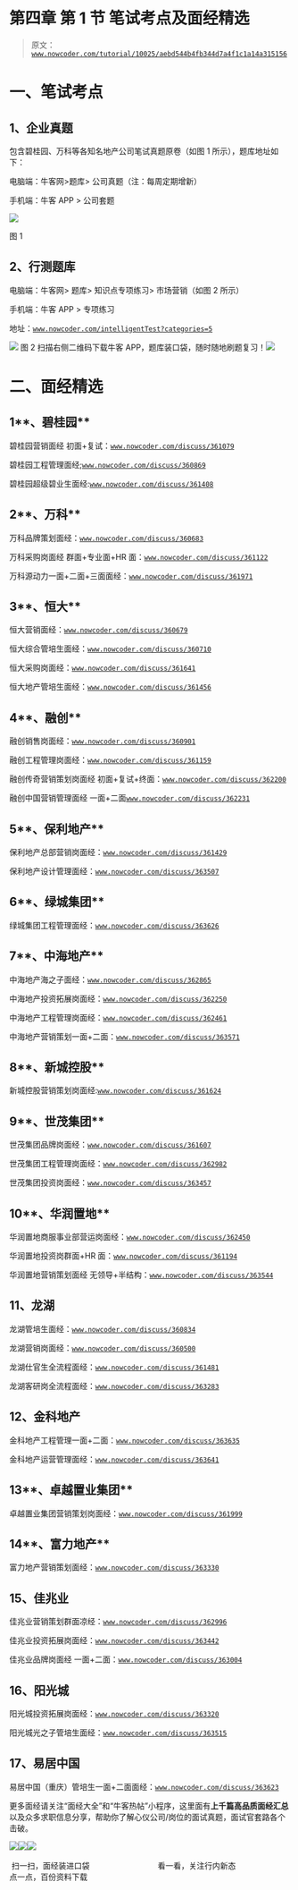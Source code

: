 # 第四章 第 1 节 笔试考点及面经精选

> 原文：[`www.nowcoder.com/tutorial/10025/aebd544b4fb344d7a4f1c1a14a315156`](https://www.nowcoder.com/tutorial/10025/aebd544b4fb344d7a4f1c1a14a315156)

# **一、笔试考点**

## **1、企业真题**

包含碧桂园、万科等各知名地产公司笔试真题原卷（如图 1 所示），题库地址如下：

电脑端：牛客网>题库> 公司真题（注：每周定期增新）

手机端：牛客 APP > 公司套题

![](img/3cdde3bab1aaf6ba5266c2574dbe067b.png)

图 1

## **2、行测题库**

电脑端：牛客网> 题库> 知识点专项练习> 市场营销（如图 2 所示）

手机端：牛客 APP > 专项练习

地址：[`www.nowcoder.com/intelligentTest?categories=5`](https://www.nowcoder.com/intelligentTest?categories=5)

![](img/1017c7be052bbfa2d6ef8f26d84e70f7.png)
图 2
扫描右侧二维码下载牛客 APP，题库装口袋，随时随地刷题复习！![](img/80830d08f7ffca32911aeef00a7e53a0.png)

# **二、面经精选**

## **1****、碧桂园**

碧桂园营销面经 初面+复试：[`www.nowcoder.com/discuss/361079`](https://www.nowcoder.com/discuss/361079)  

碧桂园工程管理面经;[`www.nowcoder.com/discuss/360869`](https://www.nowcoder.com/discuss/360869) 

碧桂园超级碧业生面经:[`www.nowcoder.com/discuss/361408`](https://www.nowcoder.com/discuss/361408) 

## **2****、万科**

万科品牌策划面经：[`www.nowcoder.com/discuss/360683`](https://www.nowcoder.com/discuss/360683) 

万科采购岗面经 群面+专业面+HR 面：[`www.nowcoder.com/discuss/361122`](https://www.nowcoder.com/discuss/361122) 

万科源动力一面+二面+三面面经：[`www.nowcoder.com/discuss/361971`](https://www.nowcoder.com/discuss/361971) 

## **3****、恒大**

恒大营销面经：[`www.nowcoder.com/discuss/360679`](https://www.nowcoder.com/discuss/360679)

恒大综合管培生面经：[`www.nowcoder.com/discuss/360710`](https://www.nowcoder.com/discuss/360710)

恒大采购岗面经：[`www.nowcoder.com/discuss/361641`](https://www.nowcoder.com/discuss/361641)

恒大地产管培生面经：[`www.nowcoder.com/discuss/361456`](https://www.nowcoder.com/discuss/361456)

## **4****、融创**

融创销售岗面经：[`www.nowcoder.com/discuss/360901`](https://www.nowcoder.com/discuss/360901)

融创工程管理岗面经：[`www.nowcoder.com/discuss/361159`](https://www.nowcoder.com/discuss/361159)

融创传奇营销策划岗面经 初面+复试+终面：[`www.nowcoder.com/discuss/362200`](https://www.nowcoder.com/discuss/362200) 

融创中国营销管理面经 一面+二面[`www.nowcoder.com/discuss/362231`](https://www.nowcoder.com/discuss/362231) 

## **5****、保利地产**

保利地产总部营销岗面经：[`www.nowcoder.com/discuss/361429`](https://www.nowcoder.com/discuss/361429)

保利地产设计管理面经：[`www.nowcoder.com/discuss/363507`](https://www.nowcoder.com/discuss/363507) 

## **6****、绿城集团**

绿城集团工程管理面经：[`www.nowcoder.com/discuss/363626`](https://www.nowcoder.com/discuss/363626) 

## **7****、中海地产**

中海地产海之子面经：[`www.nowcoder.com/discuss/362865`](https://www.nowcoder.com/discuss/362865) 

中海地产投资拓展岗面经：[`www.nowcoder.com/discuss/362250`](https://www.nowcoder.com/discuss/362250) 

中海地产工程管理岗面经：[`www.nowcoder.com/discuss/362461`](https://www.nowcoder.com/discuss/362461)

中海地产营销策划一面+二面：[`www.nowcoder.com/discuss/363571`](https://www.nowcoder.com/discuss/363571) 

## **8****、新城控股**

新城控股营销策划岗面经:[`www.nowcoder.com/discuss/361624`](https://www.nowcoder.com/discuss/361624) 

## **9****、世茂集团**

世茂集团品牌岗面经：[`www.nowcoder.com/discuss/361607`](https://www.nowcoder.com/discuss/361607)

世茂集团工程管理岗面经：[`www.nowcoder.com/discuss/362982`](https://www.nowcoder.com/discuss/362982) 

世茂集团投资岗面经：[`www.nowcoder.com/discuss/363457`](https://www.nowcoder.com/discuss/363457) 

## **10****、华润置地**

华润置地商服事业部营运岗面经：[`www.nowcoder.com/discuss/362450`](https://www.nowcoder.com/discuss/362450) 

华润置地投资岗群面+HR 面：[`www.nowcoder.com/discuss/361194`](https://www.nowcoder.com/discuss/361194) 

华润置地营销策划面经 无领导+半结构：[`www.nowcoder.com/discuss/363544`](https://www.nowcoder.com/discuss/363544) 

## **1****1****、龙湖**

龙湖管培生面经：[`www.nowcoder.com/discuss/360834`](https://www.nowcoder.com/discuss/360834)

龙湖营销岗面经：[`www.nowcoder.com/discuss/360500`](https://www.nowcoder.com/discuss/360500) 

龙湖仕官生全流程面经：[`www.nowcoder.com/discuss/361481`](https://www.nowcoder.com/discuss/361481) 

龙湖客研岗全流程面经：[`www.nowcoder.com/discuss/363283`](https://www.nowcoder.com/discuss/363283) 

## **1****2****、金科地产**

金科地产工程管理一面+二面：[`www.nowcoder.com/discuss/363635`](https://www.nowcoder.com/discuss/363635) 

金科地产运营管理面经：[`www.nowcoder.com/discuss/363641`](https://www.nowcoder.com/discuss/363641) 

## **13****、卓越置业集团**

卓越置业集团营销策划岗面经：[`www.nowcoder.com/discuss/361999`](https://www.nowcoder.com/discuss/361999) 

## **14****、富力地产**

富力地产营销策划面经：[`www.nowcoder.com/discuss/363330`](https://www.nowcoder.com/discuss/363330) 

## **1****5****、佳兆业**

佳兆业营销策划群面凉经：[`www.nowcoder.com/discuss/362996`](https://www.nowcoder.com/discuss/362996) 

佳兆业投资拓展岗面经：[`www.nowcoder.com/discuss/363442`](https://www.nowcoder.com/discuss/363442) 

佳兆业品牌岗面经 一面+二面：[`www.nowcoder.com/discuss/363004`](https://www.nowcoder.com/discuss/363004) 

## **1****6****、阳光城**

阳光城投资拓展岗面经：[`www.nowcoder.com/discuss/363320`](https://www.nowcoder.com/discuss/363320) 

阳光城光之子管培生面经：[`www.nowcoder.com/discuss/363515`](https://www.nowcoder.com/discuss/363515) 

## **1****7****、易居中国**

易居中国（重庆）管培生一面+二面面经：[`www.nowcoder.com/discuss/363623`](https://www.nowcoder.com/discuss/363623) 

更多面经请关注“面经大全”和“牛客热帖”小程序，这里面有**上千篇高品质面经汇总**以及众多求职信息分享，帮助你了解心仪公司/岗位的面试真题，面试官套路各个击破。

![](img/1ae1ad6e05fc5b5c96528e605fe59583.png)![](img/aed3d3fc87ac793fdd044c09c3b789c3.png)![](img/45193c3e92ccf6b6c7b999bc971b0e74.png) 

 扫一扫，面经装进口袋                               看一看，关注行内新态                      点一点，百份资料下载